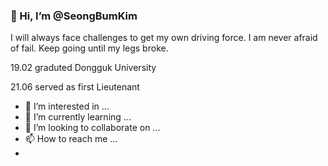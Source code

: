 ### 👋 Hi, I’m @SeongBumKim

I will always face challenges to get my own driving force. I am never afraid of fail. Keep going until my legs broke.

19.02 graduted Dongguk University

21.06 served as first Lieutenant

- 👀 I’m interested in ...
- 🌱 I’m currently learning ...
- 💞️ I’m looking to collaborate on ...
- 📫 How to reach me ...
-

<!---
SeongBumKim/SeongBumKim is a ✨ special ✨ repository because its `README.md` (this file) appears on your GitHub profile.
You can click the Preview link to take a look at your changes.
--->
